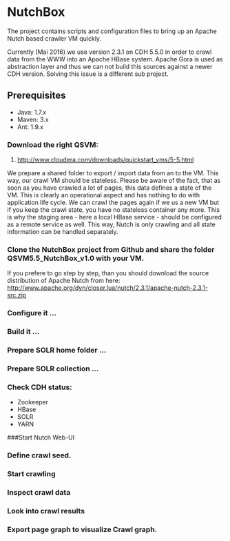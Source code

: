 # NutchBox

The project contains scripts and configuration files to bring up an Apache Nutch based crawler VM quickly.

Currently (Mai 2016) we use version 2.3.1 on CDH 5.5.0 in order to crawl data from the WWW into an Apache HBase system.
Apache Gora is used as abstraction layer and thus we can not build this sources against a newer CDH version. Solving this issue is a different sub project.

## Prerequisites
 - Java: 1.7.x
 - Maven: 3.x
 - Ant: 1.9.x

### Download the right QSVM:
 1) http://www.cloudera.com/downloads/quickstart_vms/5-5.html

We prepare a shared folder to export / import data from an to the VM. This way, our crawl VM should be stateless. 
Please be aware of the fact, that as soon as you have crawled a lot of pages, this data defines a state of the VM. This
is clearly an operational aspect and has nothing to do with application life cycle. We can crawl the pages again if we us a new VM but if you keep the crawl state, you have no stateless container any more. This is why the staging area - here a local HBase service - should be configured as a remote service as well. This way, Nutch is only crawling and all state information can be handled separately.

### Clone the NutchBox project from Github and share the folder QSVM5.5_NutchBox_v1.0 with your VM. 

If you prefere to go step by step, than you should download the source distribution of Apache Nutch from here: http://www.apache.org/dyn/closer.lua/nutch/2.3.1/apache-nutch-2.3.1-src.zip

### Configure it ...
 
### Build it ...

### Prepare SOLR home folder ...

### Prepare SOLR collection ...

### Check CDH status:
- Zookeeper
- HBase
- SOLR
- YARN

###Start Nutch Web-UI

### Define crawl seed.

### Start crawling

### Inspect crawl data

### Look into crawl results

### Export page graph to visualize Crawl graph.
